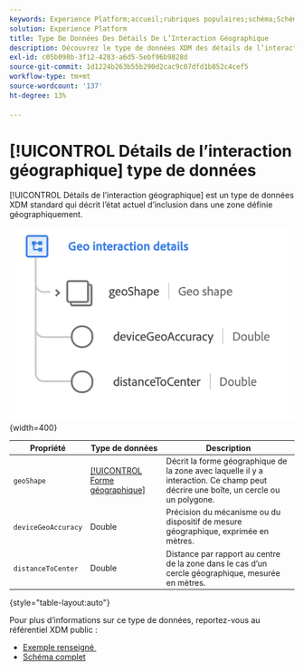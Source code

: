 ```yaml
---
keywords: Experience Platform;accueil;rubriques populaires;schéma;Schéma;XDM;champs;schémas;Schémas;balise;détails de l’interaction;type de données;type de données;type de données;
solution: Experience Platform
title: Type De Données Des Détails De L’Interaction Géographique
description: Découvrez le type de données XDM des détails de l’interaction géographique.
exl-id: c05b098b-3f12-4283-a6d5-5ebf96b9828d
source-git-commit: 1d1224b263b55b290d2cac9c07dfd1b852c4cef5
workflow-type: tm+mt
source-wordcount: '137'
ht-degree: 13%

---
```


# [!UICONTROL Détails de l’interaction géographique] type de données

[!UICONTROL Détails de l’interaction géographique] est un type de données XDM standard qui décrit l’état actuel d’inclusion dans une zone définie géographiquement.

![](../images/data-types/geo-interaction-details.png){width=400}

| Propriété | Type de données | Description |
| --- | --- | --- |
| `geoShape` | [[!UICONTROL Forme géographique]](./geo-shape.md) | Décrit la forme géographique de la zone avec laquelle il y a interaction. Ce champ peut décrire une boîte, un cercle ou un polygone. |
| `deviceGeoAccuracy` | Double | Précision du mécanisme ou du dispositif de mesure géographique, exprimée en mètres. |
| `distanceToCenter` | Double | Distance par rapport au centre de la zone dans le cas d’un cercle géographique, mesurée en mètres. |

{style="table-layout:auto"}

Pour plus d’informations sur ce type de données, reportez-vous au référentiel XDM public :

* [&#x200B; Exemple renseigné &#x200B;](https://github.com/adobe/xdm/blob/master/components/datatypes/geo-interaction-details.example.1.json)
* [Schéma complet](https://github.com/adobe/xdm/blob/master/components/datatypes/geo-interaction-details.schema.json)
